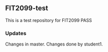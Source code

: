 ## FIT2099-test

This is a test repository for FIT2099 PASS

###  Updates

Changes in master.
Changes done by student1.
